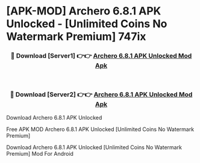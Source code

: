 # [APK-MOD] Archero 6.8.1 APK Unlocked - [Unlimited Coins No Watermark Premium] 747ix



<div align="center">
<h3>🔴 Download [Server1] 👉👉 <a href="https://momento.my/?title=Archero_6.8.1_APK_Unlocked">Archero 6.8.1 APK Unlocked Mod Apk</a></h3><br>

<h3>🔴 Download [Server2] 👉👉 <a href="https://momento.my/?title=Archero_6.8.1_APK_Unlocked">Archero 6.8.1 APK Unlocked Mod Apk</a></h3>
</div>



Download Archero 6.8.1 APK Unlocked 

Free APK MOD Archero 6.8.1 APK Unlocked [Unlimited Coins No Watermark Premium]

Download Archero 6.8.1 APK Unlocked [Unlimited Coins No Watermark Premium] Mod For Android
